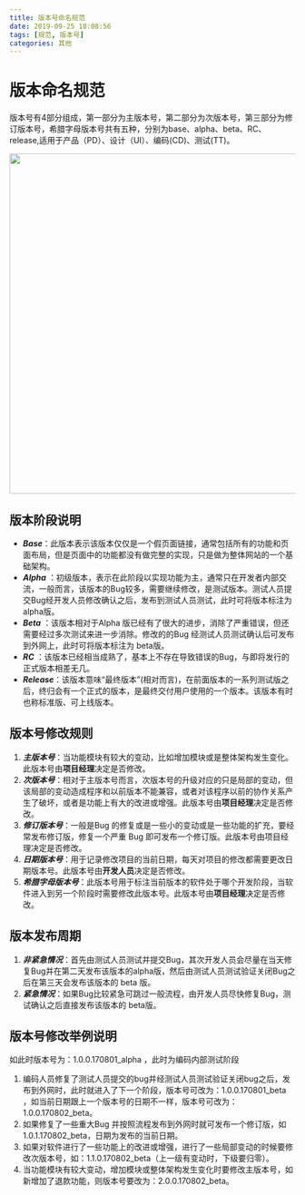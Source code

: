 ```yaml
---
title: 版本号命名规范
date: 2019-09-25 18:08:56
tags: [规范, 版本号]
categories: 其他
---
```

# 版本命名规范
版本号有4部分组成，第一部分为主版本号，第二部分为次版本号，第三部分为修订版本号，希腊字母版本号共有五种，分别为base、alpha、beta、RC、release,适用于产品（PD）、设计（UI）、编码(CD)、测试(TT)。

<img src='/static/img/version.jpg' width='600' />

## 版本阶段说明
* ***Base***：此版本表示该版本仅仅是一个假页面链接，通常包括所有的功能和页面布局，但是页面中的功能都没有做完整的实现，只是做为整体网站的一个基础架构。
* ***Alpha*** ：初级版本，表示在此阶段以实现功能为主，通常只在开发者内部交流，一般而言，该版本的Bug较多，需要继续修改，是测试版本。测试人员提交Bug经开发人员修改确认之后，发布到测试人员测试，此时可将版本标注为alpha版。
* ***Beta*** ：该版本相对于Alpha 版已经有了很大的进步，消除了严重错误，但还需要经过多次测试来进一步消除。修改的的Bug 经测试人员测试确认后可发布到外网上，此时可将版本标注为 beta版。
* ***RC*** ：该版本已经相当成熟了，基本上不存在导致错误的Bug，与即将发行的正式版本相差无几。
* ***Release***：该版本意味“最终版本”(相对而言)，在前面版本的一系列测试版之后，终归会有一个正式的版本，是最终交付用户使用的一个版本。该版本有时也称标准版、可上线版本。

## 版本号修改规则
1. ***主版本号***：当功能模块有较大的变动，比如增加模块或是整体架构发生变化。此版本号由**项目经理**决定是否修改。
2. ***次版本号***：相对于主版本号而言，次版本号的升级对应的只是局部的变动，但该局部的变动造成程序和以前版本不能兼容，或者对该程序以前的协作关系产生了破坏，或者是功能上有大的改进或增强。此版本号由**项目经理**决定是否修改。
3. ***修订版本号***：一般是Bug 的修复或是一些小的变动或是一些功能的扩充，要经常发布修订版，修复一个严重 Bug 即可发布一个修订版。此版本号由项目经理决定是否修改。
4. ***日期版本号***：用于记录修改项目的当前日期，每天对项目的修改都需要更改日期版本号。此版本号由**开发人员**决定是否修改。
5. ***希腊字母版本号***：此版本号用于标注当前版本的软件处于哪个开发阶段，当软件进入到另一个阶段时需要修改此版本号。此版本号由**项目经理**决定是否修改。

## 版本发布周期
1. ***非紧急情况***：首先由测试人员测试并提交Bug，其次开发人员会尽量在当天修复Bug并在第二天发布该版本的alpha版，然后由测试人员测试验证关闭Bug之后在第三天会发布该版本的 beta 版。
2. ***紧急情况***：如果Bug比较紧急可跳过一般流程，由开发人员尽快修复Bug，测试确认之后直接发布该版本的 beta版。

## 版本号修改举例说明
如此时版本号为：1.0.0.170801_alpha ，此时为编码内部测试阶段
1. 编码人员修复了测试人员提交的bug并经测试人员测试验证关闭bug之后，发布到外网时，此时就进入了下一个阶段，版本号可改为：1.0.0.170801_beta ，如当前日期跟上一个版本号的日期不一样，版本号可改为：1.0.0.170802_beta。
2. 如果修复了一些重大Bug 并按照流程发布到外网时就可发布一个修订版，如1.0.1.170802_beta，日期为发布的当前日期。
3. 如果对软件进行了一些功能上的改进或增强，进行了一些局部变动的时候要修改次版本号，如：1.1.0.170802_beta（上一级有变动时，下级要归零）。
4. 当功能模块有较大变动，增加模块或整体架构发生变化时要修改主版本号，如新增加了退款功能，则版本号要改为：2.0.0.170802_beta。
